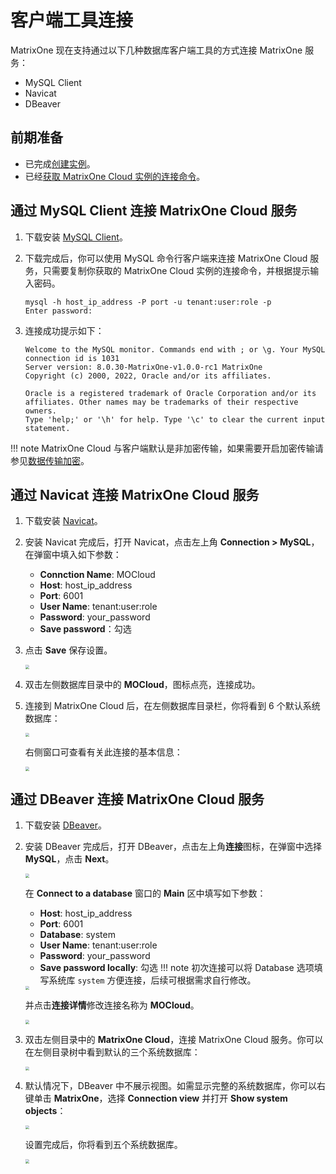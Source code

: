 # 客户端工具连接

MatrixOne 现在支持通过以下几种数据库客户端工具的方式连接 MatrixOne 服务：

- MySQL Client
- Navicat
- DBeaver

## 前期准备

- 已完成[创建实例](../../Instance-Mgmt/create-instance.md)。
- 已经[获取 MatrixOne Cloud 实例的连接命令](../../Instance-Mgmt/create-instance.md#_10)。

## 通过 MySQL Client 连接 MatrixOne Cloud 服务

1. 下载安装 [MySQL Client](https://dev.mysql.com/downloads/installer/)。

2. 下载完成后，你可以使用 MySQL 命令行客户端来连接 MatrixOne Cloud 服务，只需要复制你获取的 MatrixOne Cloud 实例的连接命令，并根据提示输入密码。

    ```
    mysql -h host_ip_address -P port -u tenant:user:role -p
    Enter password:
    ```

3. 连接成功提示如下：

    ```
    Welcome to the MySQL monitor. Commands end with ; or \g. Your MySQL connection id is 1031
    Server version: 8.0.30-MatrixOne-v1.0.0-rc1 MatrixOne
    Copyright (c) 2000, 2022, Oracle and/or its affiliates.

    Oracle is a registered trademark of Oracle Corporation and/or its affiliates. Other names may be trademarks of their respective owners.
    Type 'help;' or '\h' for help. Type '\c' to clear the current input statement.
    ```

!!! note
    MatrixOne Cloud 与客户端默认是非加密传输，如果需要开启加密传输请参见[数据传输加密](../../Security/TLS-introduction.md)。

## 通过 Navicat 连接 MatrixOne Cloud 服务

1. 下载安装 [Navicat](https://www.navicat.com/en/products)。

2. 安装 Navicat 完成后，打开 Navicat，点击左上角 **Connection > MySQL**，在弹窗中填入如下参数：

    - **Connction Name**: MOCloud
    - **Host**: host_ip_address
    - **Port**: 6001
    - **User Name**: tenant:user:role
    - **Password**: your_password
    - **Save password**：勾选

3. 点击 **Save** 保存设置。

    <img src="https://community-shared-data-1308875761.cos.ap-beijing.myqcloud.com/artwork/mocdocs/connect/navicat-new-fillin.png"  style="zoom: 40%;" />

4. 双击左侧数据库目录中的 **MOCloud**，图标点亮，连接成功。

5. 连接到 MatrixOne Cloud 后，在左侧数据库目录栏，你将看到 6 个默认系统数据库：

    <img src="https://community-shared-data-1308875761.cos.ap-beijing.myqcloud.com/artwork/mocdocs/connect/navicat-4-databases.png"  style="zoom: 40%;" />

    右侧窗口可查看有关此连接的基本信息：

    <img src="https://community-shared-data-1308875761.cos.ap-beijing.myqcloud.com/artwork/mocdocs/connect/navicat-database-msg.png"  style="zoom: 40%;" />

## 通过 DBeaver 连接 MatrixOne Cloud 服务

1. 下载安装 [DBeaver](https://dbeaver.io/download/)。

2. 安装 DBeaver 完成后，打开 DBeaver，点击左上角**连接**图标，在弹窗中选择 **MySQL**，点击 **Next**。

    <img src="https://community-shared-data-1308875761.cos.ap-beijing.myqcloud.com/artwork/docs/develop/dbeaver-mysql.png"  style="zoom: 40%;" />

    在 **Connect to a database** 窗口的 **Main** 区中填写如下参数：

    - **Host**: host_ip_address
    - **Port**: 6001
    - **Database**: system
    - **User Name**: tenant:user:role
    - **Password**: your_password
    - **Save password locally**: 勾选
    !!! note
        初次连接可以将 Database 选项填写系统库 `system` 方便连接，后续可根据需求自行修改。  

    <img src="https://community-shared-data-1308875761.cos.ap-beijing.myqcloud.com/artwork/mocdocs/connect/dbeaver-new-fillin.png"  style="zoom: 40%;" />

    并点击**连接详情**修改连接名称为 **MOCloud**。

    <img src="https://community-shared-data-1308875761.cos.ap-beijing.myqcloud.com/artwork/mocdocs/connect/dbeaver-new-edit-name.png"  style="zoom: 40%;" />

3. 双击左侧目录中的 **MatrixOne Cloud**，连接 MatrixOne Cloud 服务。你可以在左侧目录树中看到默认的三个系统数据库：

    <img src="https://community-shared-data-1308875761.cos.ap-beijing.myqcloud.com/artwork/mocdocs/connect/dbeaver-3-dbs.png"  style="zoom: 40%;" />

4. 默认情况下，DBeaver 中不展示视图。如需显示完整的系统数据库，你可以右键单击 **MatrixOne**，选择 **Connection view** 并打开 **Show system objects**：

    <img src="https://community-shared-data-1308875761.cos.ap-beijing.myqcloud.com/artwork/mocdocs/connect/dbeaver-show-dbobj.png"  style="zoom: 40%;" />

    设置完成后，你将看到五个系统数据库。

    <img src="https://community-shared-data-1308875761.cos.ap-beijing.myqcloud.com/artwork/mocdocs/connect/dbeaver-5-dbs.png"  style="zoom: 40%;" />
